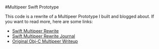 #Multipeer Swift Prototype

This code is a rewrite of a Multipeer Prototype I built and blogged about. If you want to read more, here are some links:

- [Swift Multipeer Rewrite](http://ampersandsoftworks.com/swift-multipeer-rewrite/)
- [Swift Multipeer Rewrite Journal](http://ampersandsoftworks.com/multipeer-swift-rewrite-journal/)
- [Original Obj-C Multipeer Writeup](http://ampersandsoftworks.com/multipeer-networking-and-you/)


